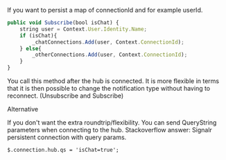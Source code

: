 If you want to persist a map of connectionId and for example userId.

```js
public void Subscribe(bool isChat) {
    string user = Context.User.Identity.Name;
    if (isChat){
        _chatConnections.Add(user, Context.ConnectionId);
    } else{
        _otherConnections.Add(user, Context.ConnectionId);
    }
}
```

You call this method after the hub is connected. It is more flexible in terms that it is then possible to change the notification type without having to reconnect. (Unsubscribe and Subscribe)

Alternative

If you don't want the extra roundtrip/flexibility. You can send QueryString parameters when connecting to the hub. Stackoverflow answer: Signalr persistent connection with query params.

 ```$.connection.hub.qs = 'isChat=true';```

